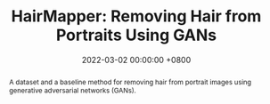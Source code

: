 ---
title:          "HairMapper: Removing Hair from Portraits Using GANs"
date:           2022-03-02 00:00:00 +0800
selected:       true
pub:            "IEEE/CVF Conference on Computer Vision and Pattern Recognition (CVPR)"
pub_pre:        ""
# pub_post:       "Conference Track"
pub_last:       ""
pub_date:       "2022"

abstract: >-
  A dataset and a baseline method for removing hair from portrait images using generative adversarial networks (GANs).  
cover:          /assets/images/publications/hairmapper.png
authors:
  - Yiqian Wu
  - Yongliang Yang
  - Xiaogang Jin
links:
  Paper: https://openaccess.thecvf.com/content/CVPR2022/html/Wu_HairMapper_Removing_Hair_From_Portraits_Using_GANs_CVPR_2022_paper.html
  Video: https://youtu.be/UNtgpphVR2w
  Project: https://onethousandwu.com/HairMapper.github.io/
  Code: https://github.com/oneThousand1000/HairMapper
  Supplementary: http://www.cad.zju.edu.cn/home/jin/cvpr2022/Supplementary_Materials.pdf
--- 